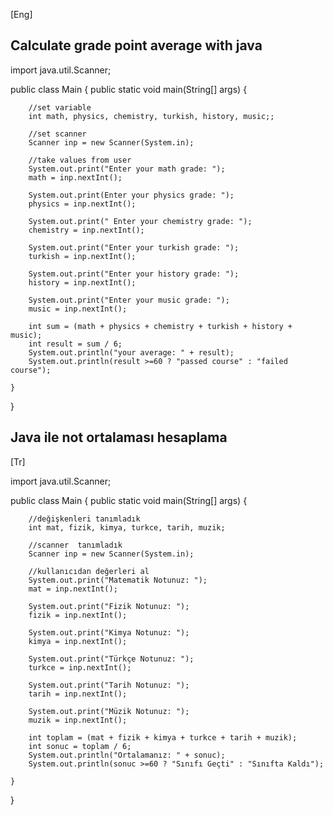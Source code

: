 [Eng]
<h2>Calculate grade point average with java</h2>

import java.util.Scanner;

public class Main {
    public static void main(String[] args) {
        
        //set variable 
        int math, physics, chemistry, turkish, history, music;;

        //set scanner 
        Scanner inp = new Scanner(System.in);

        //take values from user
        System.out.print("Enter your math grade: ");
        math = inp.nextInt();

        System.out.print(Enter your physics grade: ");
        physics = inp.nextInt();

        System.out.print(" Enter your chemistry grade: ");
        chemistry = inp.nextInt();

        System.out.print("Enter your turkish grade: ");
        turkish = inp.nextInt();

        System.out.print("Enter your history grade: ");
        history = inp.nextInt();

        System.out.print("Enter your music grade: ");
        music = inp.nextInt();

        int sum = (math + physics + chemistry + turkish + history + music);
        int result = sum / 6;
        System.out.println("your average: " + result);
        System.out.println(result >=60 ? "passed course" : "failed course");

    }

}
<h2>Java ile not ortalaması hesaplama</h2>
        
[Tr]

import java.util.Scanner;

public class Main {
    public static void main(String[] args) {
       
        //değişkenleri tanımladık
        int mat, fizik, kimya, turkce, tarih, muzik;

        //scanner  tanımladık
        Scanner inp = new Scanner(System.in);

        //kullanıcıdan değerleri al
        System.out.print("Matematik Notunuz: ");
        mat = inp.nextInt();

        System.out.print("Fizik Notunuz: ");
        fizik = inp.nextInt();

        System.out.print("Kimya Notunuz: ");
        kimya = inp.nextInt();

        System.out.print("Türkçe Notunuz: ");
        turkce = inp.nextInt();

        System.out.print("Tarih Notunuz: ");
        tarih = inp.nextInt();

        System.out.print("Müzik Notunuz: ");
        muzik = inp.nextInt();

        int toplam = (mat + fizik + kimya + turkce + tarih + muzik);
        int sonuc = toplam / 6;
        System.out.println("Ortalamanız: " + sonuc);
        System.out.println(sonuc >=60 ? "Sınıfı Geçti" : "Sınıfta Kaldı");

    }

}    





